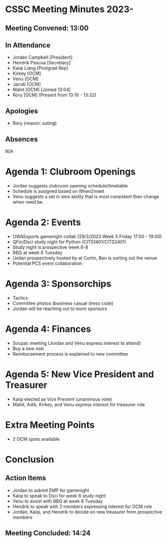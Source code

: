 # CSSC Meeting Minutes 2023-
## Meeting Convened: 13:00
## In Attendance

   - Jordan Campbell [President]
   - Hendrik Pascua [Secretary]
   - Kaiqi Liang [Postgrad Rep]
   - Kirkey [OCM]
   - Venu [OCM]
   - Jacob [OCM]
   - Mahit [OCM] (Joined 13:04)
   - Rory [OCM] (Present from 13:10 - 13:32)

## Apologies

- Rory (reason: outing)

## Absences

N/A

# Agenda 1: Clubroom Openings

- Jordan suggests clubroom opening schedule/timetable
- Schedule is assigned based on When2meet
- Venu suggests a set in stne ability that is most consistent then change when need be.

# Agenda 2: Events

- UWAEsports gamenight collab (29/3/2023 Week 5 Friday 17:00 - 19:00)
- QFin/Dsci study night for Python (CITS1401/CITS2401)
- Study night is prospective week 6-8
- BBQ at week 6 Tuesday
- Unilan prospectively hosted by at Curtin, Ben is sorting out the venue
- Potential PCS event collaboration

# Agenda 3: Sponsorchips

- Tactics
- Committee photos (business casual dress code)
- Jordan will be reaching out to more sponsors

# Agenda 4: Finances

- Socpac meeting (Jordan and Venu express interest to attend)
- Buy a new eski
- Reimbursement process is explained to new committee

# Agenda 5: New Vice President and Treasurer

- Kaiqi elected as Vice Presient (unanimous vote)
- Mahit, Adib, Kirkey, and Venu express interest for treasurer role

# Extra Meeting Points

- 2 OCM spots available

# Conclusion
## Action Items

- Jordan to submit EMP for gamenight
- Kaiqi to speak to Dsci for week 8 study night
- Venu to assist with BBQ at week 6 Tuesday
- Hendrik to speak with 2 members expressing interest for OCM role
- Jordan, Kaiqi, and Hendrik to decide on new treasurer from prospective members

## Meeting Concluded: 14:24
